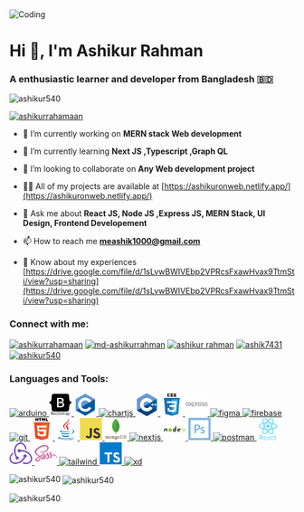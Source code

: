 
<!-- [![MasterHead](https://media.licdn.com/dms/image/D5616AQE_WZi72YNjaA/profile-displaybackgroundimage-shrink_350_1400/0/1670521461811?e=1687996800&v=beta&t=di2H84h6IFnO6PSUkhLrSvWnclmTGBZCrZGWTTtDV1w)](https://ashikuronweb.netlify.com/) -->
<!-- <p align="center"> <img src="https://i.pinimg.com/originals/66/83/3e/66833e07d6fb9eb5d724e47d0c814285.gif"
            alt="Avater image"> </p> -->
<img align="center"  alt="Coding" src="https://i.pinimg.com/originals/66/83/3e/66833e07d6fb9eb5d724e47d0c814285.gif">

<h1 align="left">Hi 👋, I'm Ashikur Rahman</h1>
<h3 align="left">A enthusiastic learner and developer from Bangladesh 🇧🇩
</h3>

<p align="left"> <img src="https://komarev.com/ghpvc/?username=ashikur540&label=Profile%20views&color=0e75b6&style=flat" alt="ashikur540" /> </p>


<p align="left"> <a href="https://twitter.com/ashikurrahamaan" target="blank"><img src="https://img.shields.io/twitter/follow/ashikurrahamaan?logo=twitter&style=for-the-badge" alt="ashikurrahamaan" /></a> </p>

- 🔭 I’m currently working on **MERN stack Web development**

- 🌱 I’m currently learning **Next JS ,Typescript ,Graph QL**

- 👯 I’m looking to collaborate on **Any Web development project**

- 👨‍💻 All of my projects are available at [https://ashikuronweb.netlify.app/](https://ashikuronweb.netlify.app/)

- 💬 Ask me about **React JS, Node JS ,Express JS, MERN Stack, UI Design, Frontend Developement**

- 📫 How to reach me **meashik1000@gmail.com**

- 📄 Know about my experiences [https://drive.google.com/file/d/1sLvwBWIVEbp2VPRcsFxawHvax9TtmSti/view?usp=sharing](https://drive.google.com/file/d/1sLvwBWIVEbp2VPRcsFxawHvax9TtmSti/view?usp=sharing)

<h3 align="left">Connect with me:</h3>
<p align="left">
<a href="https://twitter.com/ashikurrahamaan" target="blank"><img align="center" src="https://raw.githubusercontent.com/rahuldkjain/github-profile-readme-generator/master/src/images/icons/Social/twitter.svg" alt="ashikurrahamaan" height="30" width="40" /></a>
<a href="https://linkedin.com/in/md-ashikurrahman" target="blank"><img align="center" src="https://raw.githubusercontent.com/rahuldkjain/github-profile-readme-generator/master/src/images/icons/Social/linked-in-alt.svg" alt="md-ashikurrahman" height="30" width="40" /></a>
<a href="https://fb.com/ashikur rahman" target="blank"><img align="center" src="https://raw.githubusercontent.com/rahuldkjain/github-profile-readme-generator/master/src/images/icons/Social/facebook.svg" alt="ashikur rahman" height="30" width="40" /></a>
<a href="https://instagram.com/ashik7431" target="blank"><img align="center" src="https://raw.githubusercontent.com/rahuldkjain/github-profile-readme-generator/master/src/images/icons/Social/instagram.svg" alt="ashik7431" height="30" width="40" /></a>
<a href="https://www.leetcode.com/ashikur540" target="blank"><img align="center" src="https://raw.githubusercontent.com/rahuldkjain/github-profile-readme-generator/master/src/images/icons/Social/leet-code.svg" alt="ashikur540" height="30" width="40" /></a>
</p>

<h3 align="left">Languages and Tools:</h3>
<p align="left"> <a href="https://www.arduino.cc/" target="_blank" rel="noreferrer"> <img src="https://cdn.worldvectorlogo.com/logos/arduino-1.svg" alt="arduino" width="40" height="40"/> </a> <a href="https://getbootstrap.com" target="_blank" rel="noreferrer"> <img src="https://raw.githubusercontent.com/devicons/devicon/master/icons/bootstrap/bootstrap-plain-wordmark.svg" alt="bootstrap" width="40" height="40"/> </a> <a href="https://www.cprogramming.com/" target="_blank" rel="noreferrer"> <img src="https://raw.githubusercontent.com/devicons/devicon/master/icons/c/c-original.svg" alt="c" width="40" height="40"/> </a> <a href="https://www.chartjs.org" target="_blank" rel="noreferrer"> <img src="https://www.chartjs.org/media/logo-title.svg" alt="chartjs" width="40" height="40"/> </a> <a href="https://www.w3schools.com/cpp/" target="_blank" rel="noreferrer"> <img src="https://raw.githubusercontent.com/devicons/devicon/master/icons/cplusplus/cplusplus-original.svg" alt="cplusplus" width="40" height="40"/> </a> <a href="https://www.w3schools.com/css/" target="_blank" rel="noreferrer"> <img src="https://raw.githubusercontent.com/devicons/devicon/master/icons/css3/css3-original-wordmark.svg" alt="css3" width="40" height="40"/> </a> <a href="https://expressjs.com" target="_blank" rel="noreferrer"> <img src="https://raw.githubusercontent.com/devicons/devicon/master/icons/express/express-original-wordmark.svg" alt="express" width="40" height="40"/> </a> <a href="https://www.figma.com/" target="_blank" rel="noreferrer"> <img src="https://www.vectorlogo.zone/logos/figma/figma-icon.svg" alt="figma" width="40" height="40"/> </a> <a href="https://firebase.google.com/" target="_blank" rel="noreferrer"> <img src="https://www.vectorlogo.zone/logos/firebase/firebase-icon.svg" alt="firebase" width="40" height="40"/> </a> <a href="https://git-scm.com/" target="_blank" rel="noreferrer"> <img src="https://www.vectorlogo.zone/logos/git-scm/git-scm-icon.svg" alt="git" width="40" height="40"/> </a> <a href="https://www.w3.org/html/" target="_blank" rel="noreferrer"> <img src="https://raw.githubusercontent.com/devicons/devicon/master/icons/html5/html5-original-wordmark.svg" alt="html5" width="40" height="40"/> </a> <a href="https://www.java.com" target="_blank" rel="noreferrer"> <img src="https://raw.githubusercontent.com/devicons/devicon/master/icons/java/java-original.svg" alt="java" width="40" height="40"/> </a> <a href="https://developer.mozilla.org/en-US/docs/Web/JavaScript" target="_blank" rel="noreferrer"> <img src="https://raw.githubusercontent.com/devicons/devicon/master/icons/javascript/javascript-original.svg" alt="javascript" width="40" height="40"/> </a> <a href="https://www.mongodb.com/" target="_blank" rel="noreferrer"> <img src="https://raw.githubusercontent.com/devicons/devicon/master/icons/mongodb/mongodb-original-wordmark.svg" alt="mongodb" width="40" height="40"/> </a> <a href="https://nextjs.org/" target="_blank" rel="noreferrer"> <img src="https://cdn.worldvectorlogo.com/logos/nextjs-2.svg" alt="nextjs" width="40" height="40"/> </a> <a href="https://nodejs.org" target="_blank" rel="noreferrer"> <img src="https://raw.githubusercontent.com/devicons/devicon/master/icons/nodejs/nodejs-original-wordmark.svg" alt="nodejs" width="40" height="40"/> </a> <a href="https://www.photoshop.com/en" target="_blank" rel="noreferrer"> <img src="https://raw.githubusercontent.com/devicons/devicon/master/icons/photoshop/photoshop-line.svg" alt="photoshop" width="40" height="40"/> </a> <a href="https://postman.com" target="_blank" rel="noreferrer"> <img src="https://www.vectorlogo.zone/logos/getpostman/getpostman-icon.svg" alt="postman" width="40" height="40"/> </a> <a href="https://reactjs.org/" target="_blank" rel="noreferrer"> <img src="https://raw.githubusercontent.com/devicons/devicon/master/icons/react/react-original-wordmark.svg" alt="react" width="40" height="40"/> </a> <a href="https://redux.js.org" target="_blank" rel="noreferrer"> <img src="https://raw.githubusercontent.com/devicons/devicon/master/icons/redux/redux-original.svg" alt="redux" width="40" height="40"/> </a> <a href="https://sass-lang.com" target="_blank" rel="noreferrer"> <img src="https://raw.githubusercontent.com/devicons/devicon/master/icons/sass/sass-original.svg" alt="sass" width="40" height="40"/> </a> <a href="https://tailwindcss.com/" target="_blank" rel="noreferrer"> <img src="https://www.vectorlogo.zone/logos/tailwindcss/tailwindcss-icon.svg" alt="tailwind" width="40" height="40"/> </a> <a href="https://www.typescriptlang.org/" target="_blank" rel="noreferrer"> <img src="https://raw.githubusercontent.com/devicons/devicon/master/icons/typescript/typescript-original.svg" alt="typescript" width="40" height="40"/> </a> <a href="https://www.adobe.com/products/xd.html" target="_blank" rel="noreferrer"> <img src="https://cdn.worldvectorlogo.com/logos/adobe-xd.svg" alt="xd" width="40" height="40"/> </a> </p>

<p><img align="left" src="https://github-readme-stats.vercel.app/api/top-langs?username=ashikur540&show_icons=true&locale=en&layout=compact" alt="ashikur540" /></p>

<p>&nbsp;<img align="center" src="https://github-readme-stats.vercel.app/api?username=ashikur540&show_icons=true&locale=en" alt="ashikur540" /></p>

<p><img align="center" src="https://github-readme-streak-stats.herokuapp.com/?user=ashikur540&" alt="ashikur540" /></p>

   
